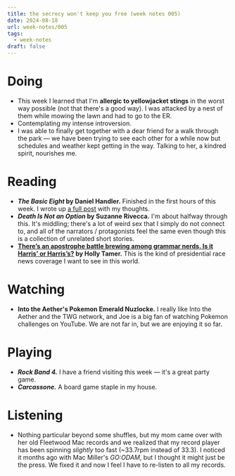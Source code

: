 ```yaml
---
title: the secrecy won't keep you free (week notes 005)
date: 2024-08-18
url: week-notes/005
tags:
  - week-notes
draft: false
---
```

# Doing
* This week I learned that I'm **allergic to yellowjacket stings** in the worst way possible (not that there's a good way). I was attacked by a nest of them while mowing the lawn and had to go to the ER.
* Contemplating my intense introversion.
* I was able to finally get together with a dear friend for a walk through the park — we have been trying to see each other for a while now but schedules and weather kept getting in the way. Talking to her, a kindred spirit, nourishes me.
# Reading
* **_The Basic Eight_ by Daniel Handler.** Finished in the first hours of this week. I wrote up [a full post](https://cassie.land/the-basic-eight) with my thoughts.
* **_Death Is Not an Option_ by Suzanne Rivecca.** I'm about halfway through this. It's middling; there's a lot of weird sex that I simply do not connect to, and all of the narrators / protagonists feel the same even though this is a collection of unrelated short stories.
* **[There’s an apostrophe battle brewing among grammar nerds. Is it Harris’ or Harris’s?](https://apnews.com/article/harris-walz-apostrophe-possessive-grammar-967c0bbefc09be6c804588daabed7ec9) by Holly Tamer.** This is the kind of presidential race news coverage I want to see in this world.
# Watching
* **Into the Aether's Pokemon Emerald Nuzlocke.** I really like Into the Aether and the TWG network, and Joe is a big fan of watching Pokemon challenges on YouTube. We are not far in, but we are enjoying it so far.
# Playing
* **_Rock Band 4._** I have a friend visiting this week — it's a great party game.
* **_Carcassone._** A board game staple in my house.
# Listening
* Nothing particular beyond some shuffles, but my mom came over with her old Fleetwood Mac records and we realized that my record player has been spinning *slightly* too fast (~33.7rpm instead of 33.3). I noticed it months ago with Mac Miller's *GO:ODAM*, but I thought it might just be the press. We fixed it and now I feel I have to re-listen to all my records.
